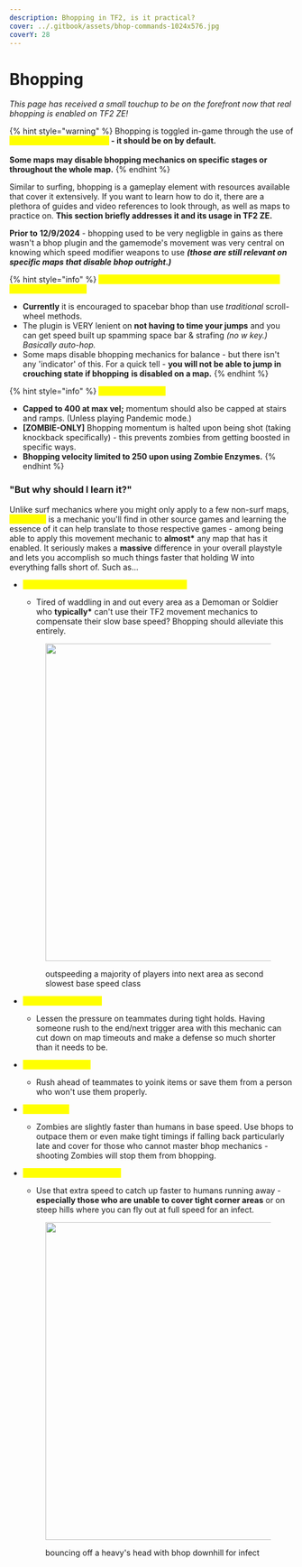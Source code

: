 ```yaml
---
description: Bhopping in TF2, is it practical?
cover: ../.gitbook/assets/bhop-commands-1024x576.jpg
coverY: 28
---
```


# Bhopping

_This page has received a small touchup to be on the forefront now that real bhopping is enabled on TF2 ZE!_

{% hint style="warning" %}
Bhopping is toggled in-game through the use of <mark style="color:yellow;">**!bhop or an sm\_bhop bind**</mark>**&#x20;- it should be on by default.**\
\
**Some maps may disable bhopping mechanics on specific stages or throughout the whole map.**
{% endhint %}

Similar to surfing, bhopping is a gameplay element with resources available that cover it extensively. If you want to learn how to do it, there are a plethora of guides and video references to look through, as well as maps to practice on. **This section briefly addresses it and its usage in TF2 ZE.**

**Prior to** **12/9/2024** - bhopping used to be very negligble in gains as there wasn't a bhop plugin and the gamemode's movement was very central on knowing which speed modifier weapons to use _**(those are still relevant on specific maps that disable bhop outright.)**_

{% hint style="info" %}
<mark style="color:yellow;">**With the bhop plugin - there's a few caveats on how it flows on TF2;**</mark>

* **Currently** it is encouraged to spacebar bhop than use _traditional_ scroll-wheel methods.
* The plugin is VERY lenient on **not having to time your jumps** and you can get speed built up spamming space bar & strafing _(no w key.) Basically auto-hop._
* Some maps disable bhopping mechanics for balance - but there isn't any 'indicator' of this. For a quick tell - **you will not be able to jump in crouching state if bhopping** **is disabled on a map.**
{% endhint %}

{% hint style="info" %}
<mark style="color:yellow;">**Additional Notes:**</mark>

* **Capped to 400 at max vel;** momentum should also be capped at stairs and ramps. (Unless playing Pandemic mode.)
* **\[ZOMBIE-ONLY]** Bhopping momentum is halted upon being shot (taking knockback specifically) - this prevents zombies from getting boosted in specific ways.
* **Bhopping velocity limited to 250 upon using Zombie Enzymes.**
{% endhint %}

### **"But why should I learn it?"**

Unlike surf mechanics where you might only apply to a few non-surf maps, <mark style="color:yellow;">**bhopping**</mark> is a mechanic you'll find in other source games and learning the essence of it can help translate to those respective games - among being able to apply this movement mechanic to **almost\*** any map that has it enabled. It seriously makes a **massive** difference in your overall playstyle and lets you accomplish so much things faster that holding W into everything falls short of. Such as...

*   <mark style="color:yellow;">**Nullify slower class base movement speed**</mark>

    * Tired of waddling in and out every area as a Demoman or Soldier who **typically\*** can't use their TF2 movement mechanics to compensate their slow base speed? Bhopping should alleviate this entirely.

    <figure><img src="../.gitbook/assets/demo bhop (2).gif" alt="" width="563"><figcaption><p>outspeeding a majority of players into next area as second slowest base speed class</p></figcaption></figure>
* <mark style="color:yellow;">**Rushing for Triggers**</mark>
  * Lessen the pressure on teammates during tight holds. Having someone rush to the end/next trigger area with this mechanic can cut down on map timeouts and make a defense so much shorter than it needs to be.
* <mark style="color:yellow;">**Rushing for Items**</mark>
  * Rush ahead of teammates to yoink items or save them from a person who won't use them properly.
* <mark style="color:yellow;">**Falling Back**</mark>
  * Zombies are slightly faster than humans in base speed. Use bhops to outpace them or even make tight timings if falling back particularly late and cover for those who cannot master bhop mechanics - shooting Zombies will stop them from bhopping.
*   <mark style="color:yellow;">**Infecting Fleeing Humans**</mark>

    * Use that extra speed to catch up faster to humans running away - **especially those who are unable to cover tight corner areas** or on steep hills where you can fly out at full speed for an infect.

    <figure><img src="../.gitbook/assets/zm bhop.gif" alt="" width="563"><figcaption><p>bouncing off a heavy's head with bhop downhill for infect</p></figcaption></figure>
